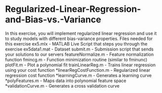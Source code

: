 # Regularized-Linear-Regression-and-Bias-vs.-Variance
In this exercise, you will implement regularized linear regression and use it to study models with different bias-variance properties. Files needed for this exercise ex5.mlx - MATLAB Live Script that steps you through the exercise ex5data1.mat - Dataset submit.m - Submission script that sends your solutions to our servers featureNormalize.m - Feature normalization function fmincg.m - Function minimization routine (similar to fminunc) plotFit.m - Plot a polynomial fit trainLinearReg.m - Trains linear regression using your cost function *linearRegCostFunction.m - Regularized linear regression cost function *learningCurve.m - Generates a learning curve *polyFeatures.m - Maps data into polynomial feature space *validationCurve.m - Generates a cross validation curve
